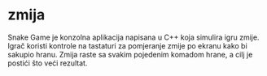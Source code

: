 # zmija
Snake Game je konzolna aplikacija napisana u C++ koja simulira igru zmije. Igrač koristi kontrole na tastaturi za pomjeranje zmije po ekranu kako bi sakupio hranu. Zmija raste sa svakim pojedenim komadom hrane, a cilj je postići što veći rezultat.
